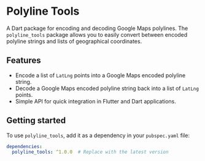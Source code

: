 <!--
This README describes the package. If you publish this package to pub.dev,
this README's contents appear on the landing page for your package.

For information about how to write a good package README, see the guide for
[writing package pages](https://dart.dev/guides/libraries/writing-package-pages).

For general information about developing packages, see the Dart guide for
[creating packages](https://dart.dev/guides/libraries/create-library-packages)
and the Flutter guide for
[developing packages and plugins](https://flutter.dev/developing-packages).
-->

# Polyline Tools

A Dart package for encoding and decoding Google Maps polylines. The `polyline_tools` package allows you to easily convert between encoded polyline strings and lists of geographical coordinates.

## Features

- Encode a list of `LatLng` points into a Google Maps encoded polyline string.
- Decode a Google Maps encoded polyline string back into a list of `LatLng` points.
- Simple API for quick integration in Flutter and Dart applications.

## Getting started

To use `polyline_tools`, add it as a dependency in your `pubspec.yaml` file:

```yaml
dependencies:
  polyline_tools: ^1.0.0  # Replace with the latest version
